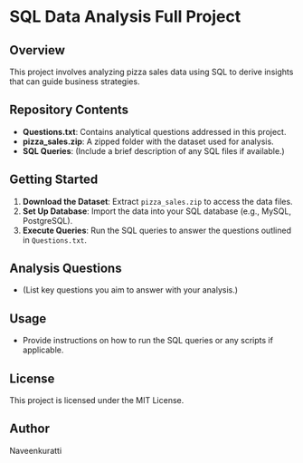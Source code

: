 # SQL Data Analysis Full Project
            
 
## Overview
This project involves analyzing pizza sales data using SQL to derive insights that can guide business strategies.

## Repository Contents
- **Questions.txt**: Contains analytical questions addressed in this project.
- **pizza_sales.zip**: A zipped folder with the dataset used for analysis.
- **SQL Queries**: (Include a brief description of any SQL files if available.)

## Getting Started
1. **Download the Dataset**: Extract `pizza_sales.zip` to access the data files.
2. **Set Up Database**: Import the data into your SQL database (e.g., MySQL, PostgreSQL).
3. **Execute Queries**: Run the SQL queries to answer the questions outlined in `Questions.txt`.

## Analysis Questions
- (List key questions you aim to answer with your analysis.)

## Usage
- Provide instructions on how to run the SQL queries or any scripts if applicable.

## License
This project is licensed under the MIT License.

## Author
Naveenkuratti
